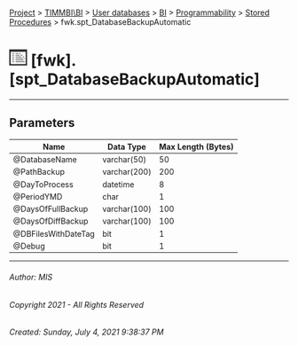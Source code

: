 #### 

[Project](../../../../../index.md) > [TIMMBI\\BI](../../../../index.md) > [User databases](../../../index.md) > [BI](../../index.md) > [Programmability](../index.md) > [Stored Procedures](Stored_Procedures.md) > fwk.spt_DatabaseBackupAutomatic

# ![Stored Procedures](../../../../../Images/StoredProcedure32.png) [fwk].[spt_DatabaseBackupAutomatic]

---

## <a name="#parameters"></a>Parameters

| Name | Data Type | Max Length (Bytes) |
|---|---|---|
| @DatabaseName | varchar(50) | 50 |
| @PathBackup | varchar(200) | 200 |
| @DayToProcess | datetime | 8 |
| @PeriodYMD | char | 1 |
| @DaysOfFullBackup | varchar(100) | 100 |
| @DaysOfDiffBackup | varchar(100) | 100 |
| @DBFilesWithDateTag | bit | 1 |
| @Debug | bit | 1 |


---

###### Author:  MIS

###### Copyright 2021 - All Rights Reserved

###### Created: Sunday, July 4, 2021 9:38:37 PM


